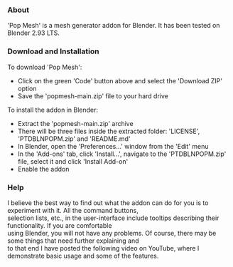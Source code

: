 ### About

'Pop Mesh' is a mesh generator addon for Blender. It has been tested on Blender 2.93 LTS.


### Download and Installation

To download 'Pop Mesh':  
- Click on the green 'Code' button above and select the 'Download ZIP' option
- Save the 'popmesh-main.zip' file to your hard drive  

To install the addon in Blender:
- Extract the 'popmesh-main.zip' archive
- There will be three files inside the extracted folder: 'LICENSE', 'PTDBLNPOPM.zip' and 'README.md'
- In Blender, open the 'Preferences...' window from the 'Edit' menu
- In the 'Add-ons' tab, click 'Install...', navigate to the 'PTDBLNPOPM.zip' file, select it and click 'Install Add-on'
- Enable the addon


### Help

I believe the best way to find out what the addon can do for you is to experiment with it. All the command buttons,  
selection lists, etc., in the user-interface include tooltips describing their functionality. If you are comfortable  
using Blender, you will not have any problems. Of course, there may be some things that need further explaining and  
to that end I have posted the following video on YouTube, where I demonstrate basic usage and some of the features.  

